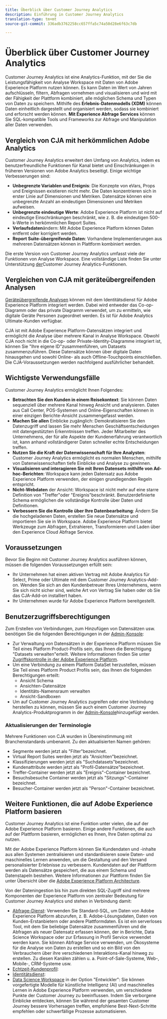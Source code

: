 ```yaml
---
title: Überblick über Customer Journey Analytics
description: Einführung in Customer Journey Analytics
translation-type: tm+mt
source-git-commit: 336adb3762258cc657ffa5c74a50d28e6f63c7db

---
```



# Überblick über Customer Journey Analytics

Customer Journey Analytics ist eine Analytics-Funktion, mit der Sie die Leistungsfähigkeit von Analyse Workspace mit Daten von Adobe Experience Platform nutzen können. Es kann Daten im Wert von Jahren aufschlüsseln, filtern, Abfragen vornehmen und visualisieren und wird mit der Fähigkeit der Plattform kombiniert, alle möglichen Schema und Typen von Daten zu speichern. Mithilfe des **Erlebnis-Datenmodells (XDM)** können Daten einheitlich dargestellt und organisiert werden, sodass sie kombiniert und erforscht werden können. **Mit Experience Abfrage Services** können Sie SQL-kompatible Tools und Frameworks zur Abfrage und Manipulation aller Daten verwenden.

## Vergleich von CJA mit herkömmlichen Adobe Analytics

Customer Journey Analytics erweitert den Umfang von Analytics, indem es benutzerfreundliche Funktionen für Kanal bietet und Einschränkungen in früheren Versionen von Adobe Analytics beseitigt. Einige wichtige Verbesserungen sind:

* **Unbegrenzte Variablen und Ereignis**: Die Konzepte von eVars, Props und Ereignissen existieren nicht mehr. Die Daten konzentrieren sich in erster Linie auf Dimensionen und Metriken. Datensätze können eine unbegrenzte Anzahl an eindeutigen Dimensionen und Metriken aufweisen.
* **Unbegrenzte eindeutige Werte**: Adobe Experience Platform ist nicht auf eindeutige Einschränkungen beschränkt, wie z. B. die eindeutigen 500-k-Werte in herkömmlichen Report Suites.
* **Verlaufsdaten**&#x200B;ändern: Mit Adobe Experience Platform können Daten entfernt oder korrigiert werden.
* **Report Suite-übergreifende Daten**: Vorhandene Implementierungen aus mehreren Datensätzen können in Plattform kombiniert werden.

Die erste Version von Customer Journey Analytics umfasst viele der Funktionen von Analyse Workspace. Eine vollständige Liste finden Sie unter Unterstützung [der](cja-aa.md)Customer Journey Analytics-Funktionen.

## Vergleichen von CJA mit geräteübergreifenden Analysen

[Geräteübergreifende Analysen](https://docs.adobe.com/content/help/en/analytics/components/cda/cda-home.html) können mit dem Identitätsdienst für Adobe Experience Platform integriert werden. Dabei wird entweder das Co-op-Diagramm oder das private Diagramm verwendet, um zu ermitteln, wie digitale Geräte Personen zugeordnet werden. Es ist für Adobe Analytics Ultimate-Kunden verfügbar.

CJA ist mit Adobe Experience Platform-Datensätzen integriert und ermöglicht die Analyse über mehrere Kanal in Analyse Workspace. Obwohl CJA noch nicht in die Co-op- oder Private-Identity-Diagramme integriert ist, können Sie &quot;Ihre eigene ID&quot;zusammenführen, um Datasets zusammenzuführen. Diese Datensätze können über digitale Daten hinausgehen und sowohl Online- als auch Offline-Touchpoints einschließen. Die CJA-Voraussetzungen werden nachfolgend ausführlicher behandelt.

## Wichtigste Verwendungsfälle

Customer Journey Analytics ermöglicht Ihnen Folgendes:

* **Betrachten Sie den Kunden in einem Reisekontext**: Sie können Daten sequenziell über mehrere Kanal hinweg Ansicht und analysieren. Daten aus Call Center, POS-Systemen und Online-Eigenschaften können in einer einzigen Berichte-Ansicht zusammengefasst werden.
* **Machen Sie allen** Einblicke zugänglich: Demokratisieren Sie den Datenzugriff und lassen Sie mehr Menschen Geschäftsentscheidungen mit datengestützten Erkenntnissen treffen. Jeder Mitarbeiter des Unternehmens, der für alle Aspekte der Kundenerfahrung verantwortlich ist, kann anhand vollständigerer Daten schneller echte Entscheidungen treffen.
* **Nutzen Sie die Kraft der Datenwissenschaft für Ihre Analysten**: Customer Journey Analytics ermöglicht es normalen Menschen, mithilfe von Datenwissenschaften tiefe Einblicke und Analyse zu gewinnen.
* **Visualisieren und interagieren Sie mit Ihren Datensets mithilfe von Ad-hoc-Berichten**: Workspace kann jeden Datensatz aus Adobe Experience Platform verwenden, der einigen grundlegenden Regeln entspricht.
* **Nicht-Webdaten** der Ansicht: Workspace ist nicht mehr auf eine starre Definition von &quot;Treffer&quot;oder &quot;Ereignis&quot;beschränkt. Benutzerdefinierte Schema ermöglichen die vollständige Kontrolle über Daten und Definitionen.
* **Verbessern Sie die Kontrolle über Ihre Datenbearbeitung**: Ändern Sie die hochgeladenen Daten, erstellen Sie neue Datensätze und importieren Sie sie in Workspace. Adobe Experience Platform bietet Werkzeuge zum Abfragen, Extrahieren, Transformieren und Laden über den Experience Cloud Abfrage Service.

## Voraussetzungen

Bevor Sie Beginn mit Customer Journey Analytics ausführen können, müssen die folgenden Voraussetzungen erfüllt sein:

* Ihr Unternehmen hat einen aktiven Vertrag mit Adobe Analytics für Select, Prime oder Ultimate mit dem Customer Journey Analytics-Add-on. Wenden Sie sich an den Kundenbetreuer Ihres Unternehmens, wenn Sie sich nicht sicher sind, welche Art von Vertrag Sie haben oder ob Sie das CJA-Add-on installiert haben.
* Ihr Unternehmen wurde für Adobe Experience Platform bereitgestellt.

## Benutzerzugriffsberechtigungen

Zum Erstellen von Verbindungen, zum Hinzufügen von Datensätzen usw. benötigen Sie die folgenden Berechtigungen in der [Admin-Konsole](https://adminconsole.adobe.com/enterprise/):

* Zur Verwaltung von Datensätzen in der Experience Platform müssen Sie Teil eines Platform Product-Profils sein, das Ihnen die Berechtigung &quot;Datasets verwalten&quot;erteilt. Weitere Informationen finden Sie unter [Zugriffskontrolle in der Adobe Experience Platform](https://www.adobe.io/apis/experienceplatform/home/permissions-and-sandboxes/permissions-and-sandboxes.html#!api-specification/markdown/narrative/technical_overview/access-control/access-control-overview.md).
* Um eine Verbindung zu einem Platform DataSet herzustellen, müssen Sie Teil eines Platform Product Profils sein, das Ihnen die folgenden Berechtigungen erteilt:
   * Ansicht Schema
   * Ansichten-Datensätze
   * Identitäts-Namensraum verwalten
   * Ansicht-Sandboxen
* Um auf Customer Journey Analytics zugreifen oder eine Verbindung herstellen zu können, müssen Sie auch einem Customer Journey Analytics-Produktprogramm in der [Admin-Konsole](https://adminconsole.adobe.com/enterprise/)hinzugefügt werden.

### Aktualisierungen der Terminologie

Mehrere Funktionen von CJA wurden in Übereinstimmung mit Branchenstandards umbenannt. Zu den aktualisierten Namen gehören:

* Segmente werden jetzt als &quot;Filter&quot;bezeichnet.
* Virtual Report Suites werden jetzt als &quot;Ansichten&quot;bezeichnet.
* Klassifizierungen werden jetzt als &quot;Suchdatasets&quot;bezeichnet.
* Kundenattribute werden jetzt als &quot;Profil-Datensätze&quot;bezeichnet.
* Treffer-Container werden jetzt als &quot;Ereignis&quot;-Container bezeichnet.
* Besuchsbesuche Container werden jetzt als &quot;Sitzungs&quot;-Container bezeichnet.
* Besucher-Container werden jetzt als &quot;Person&quot;-Container bezeichnet.

## Weitere Funktionen, die auf Adobe Experience Platform basieren

Customer Journey Analytics ist eine Funktion unter vielen, die auf der Adobe Experience Platform basieren. Einige andere Funktionen, die auch auf der Plattform basieren, ermöglichen es Ihnen, Ihre Daten optimal zu nutzen.

Mit der Adobe Experience Platform können Sie Kundendaten und -inhalte aus allen Systemen zentralisieren und standardisieren sowie Daten- und maschinelles Lernen anwenden, um die Gestaltung und den Versand personalisierter Erlebnisse zu verbessern. Kundendaten auf der Plattform werden als Datensätze gespeichert, die aus einem Schema und Datenstapeln bestehen. Weitere Informationen zur Plattform finden Sie unter Übersicht über die [Adobe Experience Platform Architecture](https://www.adobe.io/apis/experienceplatform/home/overview.html).

Von der Dateningestion bis hin zum direkten SQL-Zugriff sind mehrere Komponenten der Experience Platform von zentraler Bedeutung für Customer Journey Analytics und stehen in Verbindung damit:

* [Abfrage-Dienst](https://www.adobe.io/apis/experienceplatform/home/query-service/sql-reference.html): Verwenden Sie Standard-SQL, um Daten von Adobe Experience Platform abzurufen, z. B. Adobe-Lösungsdaten, Daten von Kunden-Erstanbietern oder andere Plattformdaten. Es ist ein serverloses Tool, mit dem Sie beliebige Datensätze zusammenführen und die Abfragen als neuer Datensatz erfassen können, der in Berichte, Data Science Workspace oder zur Erfassung in Profil Service verwendet werden kann. Sie können Abfrage Service verwenden, um Ökosysteme für die Analyse von Daten zu erstellen und so ein Bild von den Verbrauchern über ihre verschiedenen Interaktions-Kanal hinweg zu erstellen. Zu diesen Kanälen zählen u. a. Point-of-Sale-Systeme, Web-, Mobile-, CRM-Systeme usw.
* [Echtzeit-Kundenprofil](https://www.adobe.io/apis/experienceplatform/home/profile-identity-segmentation/profile-identity-segmentation-services.html#!api-specification/markdown/narrative/technical_overview/unified_profile_architectural_overview/unified_profile_architectural_overview.md):
* [Identitätsdienst](https://www.adobe.io/apis/experienceplatform/home/profile-identity-segmentation/profile-identity-segmentation-services.html#!api-specification/markdown/narrative/technical_overview/identity_services_architectural_overview/identity_services_architectural_overview.md):
* [Data Science Workspace](https://www.adobe.io/apis/experienceplatform/home/data-science-workspace.html) in der Option &quot;Entwickler&quot;: Sie können vorgefertigte Modelle für künstliche Intelligenz (AI) und maschinelles Lernen in Adobe Experience Platform verwenden, um verschiedene Punkte der Customer Journey zu beeinflussen. Indem Sie verborgene Einblicke entdecken, können Sie während der gesamten Customer Journey bessere Vorhersagen treffen, empfohlene Best-Next-Schritte empfehlen oder schwerfällige Prozesse automatisieren.
